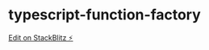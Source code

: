 # typescript-function-factory

[Edit on StackBlitz ⚡️](https://stackblitz.com/edit/typescript-hyrt3e)